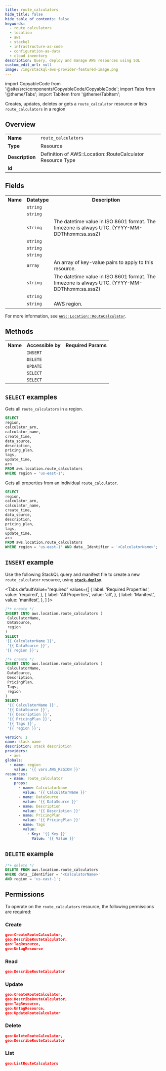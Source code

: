 ```yaml
---
title: route_calculators
hide_title: false
hide_table_of_contents: false
keywords:
  - route_calculators
  - location
  - aws
  - stackql
  - infrastructure-as-code
  - configuration-as-data
  - cloud inventory
description: Query, deploy and manage AWS resources using SQL
custom_edit_url: null
image: /img/stackql-aws-provider-featured-image.png
---
```


import CopyableCode from '@site/src/components/CopyableCode/CopyableCode';
import Tabs from '@theme/Tabs';
import TabItem from '@theme/TabItem';

Creates, updates, deletes or gets a <code>route_calculator</code> resource or lists <code>route_calculators</code> in a region

## Overview
<table>
<tbody>
<tr><td><b>Name</b></td><td><code>route_calculators</code></td></tr>
<tr><td><b>Type</b></td><td>Resource</td></tr>
<tr><td><b>Description</b></td><td>Definition of AWS::Location::RouteCalculator Resource Type</td></tr>
<tr><td><b>Id</b></td><td><CopyableCode code="aws.location.route_calculators" /></td></tr>
</tbody>
</table>

## Fields
<table>
<tbody>
<tr><th>Name</th><th>Datatype</th><th>Description</th></tr><tr><td><CopyableCode code="calculator_arn" /></td><td><code>string</code></td><td></td></tr>
<tr><td><CopyableCode code="calculator_name" /></td><td><code>string</code></td><td></td></tr>
<tr><td><CopyableCode code="create_time" /></td><td><code>string</code></td><td>The datetime value in ISO 8601 format. The timezone is always UTC. (YYYY-MM-DDThh:mm:ss.sssZ)</td></tr>
<tr><td><CopyableCode code="data_source" /></td><td><code>string</code></td><td></td></tr>
<tr><td><CopyableCode code="description" /></td><td><code>string</code></td><td></td></tr>
<tr><td><CopyableCode code="pricing_plan" /></td><td><code>string</code></td><td></td></tr>
<tr><td><CopyableCode code="tags" /></td><td><code>array</code></td><td>An array of key-value pairs to apply to this resource.</td></tr>
<tr><td><CopyableCode code="update_time" /></td><td><code>string</code></td><td>The datetime value in ISO 8601 format. The timezone is always UTC. (YYYY-MM-DDThh:mm:ss.sssZ)</td></tr>
<tr><td><CopyableCode code="arn" /></td><td><code>string</code></td><td></td></tr>
<tr><td><CopyableCode code="region" /></td><td><code>string</code></td><td>AWS region.</td></tr>
</tbody>
</table>

For more information, see <a href="https://docs.aws.amazon.com/AWSCloudFormation/latest/UserGuide/aws-resource-location-routecalculator.html"><code>AWS::Location::RouteCalculator</code></a>.

## Methods

<table>
<tbody>
  <tr>
    <th>Name</th>
    <th>Accessible by</th>
    <th>Required Params</th>
  </tr>
  <tr>
    <td><CopyableCode code="create_resource" /></td>
    <td><code>INSERT</code></td>
    <td><CopyableCode code="DataSource, CalculatorName, region" /></td>
  </tr>
  <tr>
    <td><CopyableCode code="delete_resource" /></td>
    <td><code>DELETE</code></td>
    <td><CopyableCode code="data__Identifier, region" /></td>
  </tr>
  <tr>
    <td><CopyableCode code="update_resource" /></td>
    <td><code>UPDATE</code></td>
    <td><CopyableCode code="data__Identifier, data__PatchDocument, region" /></td>
  </tr>
  <tr>
    <td><CopyableCode code="list_resources" /></td>
    <td><code>SELECT</code></td>
    <td><CopyableCode code="region" /></td>
  </tr>
  <tr>
    <td><CopyableCode code="get_resource" /></td>
    <td><code>SELECT</code></td>
    <td><CopyableCode code="data__Identifier, region" /></td>
  </tr>
</tbody>
</table>

## `SELECT` examples
Gets all <code>route_calculators</code> in a region.
```sql
SELECT
region,
calculator_arn,
calculator_name,
create_time,
data_source,
description,
pricing_plan,
tags,
update_time,
arn
FROM aws.location.route_calculators
WHERE region = 'us-east-1';
```
Gets all properties from an individual <code>route_calculator</code>.
```sql
SELECT
region,
calculator_arn,
calculator_name,
create_time,
data_source,
description,
pricing_plan,
tags,
update_time,
arn
FROM aws.location.route_calculators
WHERE region = 'us-east-1' AND data__Identifier = '<CalculatorName>';
```

## `INSERT` example

Use the following StackQL query and manifest file to create a new <code>route_calculator</code> resource, using [__`stack-deploy`__](https://pypi.org/project/stack-deploy/).

<Tabs
    defaultValue="required"
    values={[
      { label: 'Required Properties', value: 'required', },
      { label: 'All Properties', value: 'all', },
      { label: 'Manifest', value: 'manifest', },
    ]
}>
<TabItem value="required">

```sql
/*+ create */
INSERT INTO aws.location.route_calculators (
 CalculatorName,
 DataSource,
 region
)
SELECT 
'{{ CalculatorName }}',
 '{{ DataSource }}',
'{{ region }}';
```
</TabItem>
<TabItem value="all">

```sql
/*+ create */
INSERT INTO aws.location.route_calculators (
 CalculatorName,
 DataSource,
 Description,
 PricingPlan,
 Tags,
 region
)
SELECT 
 '{{ CalculatorName }}',
 '{{ DataSource }}',
 '{{ Description }}',
 '{{ PricingPlan }}',
 '{{ Tags }}',
 '{{ region }}';
```
</TabItem>
<TabItem value="manifest">

```yaml
version: 1
name: stack name
description: stack description
providers:
  - aws
globals:
  - name: region
    value: '{{ vars.AWS_REGION }}'
resources:
  - name: route_calculator
    props:
      - name: CalculatorName
        value: '{{ CalculatorName }}'
      - name: DataSource
        value: '{{ DataSource }}'
      - name: Description
        value: '{{ Description }}'
      - name: PricingPlan
        value: '{{ PricingPlan }}'
      - name: Tags
        value:
          - Key: '{{ Key }}'
            Value: '{{ Value }}'

```
</TabItem>
</Tabs>

## `DELETE` example

```sql
/*+ delete */
DELETE FROM aws.location.route_calculators
WHERE data__Identifier = '<CalculatorName>'
AND region = 'us-east-1';
```

## Permissions

To operate on the <code>route_calculators</code> resource, the following permissions are required:

### Create
```json
geo:CreateRouteCalculator,
geo:DescribeRouteCalculator,
geo:TagResource,
geo:UntagResource
```

### Read
```json
geo:DescribeRouteCalculator
```

### Update
```json
geo:CreateRouteCalculator,
geo:DescribeRouteCalculator,
geo:TagResource,
geo:UntagResource,
geo:UpdateRouteCalculator
```

### Delete
```json
geo:DeleteRouteCalculator,
geo:DescribeRouteCalculator
```

### List
```json
geo:ListRouteCalculators
```
